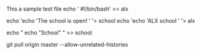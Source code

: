 This a sample test file
echo ' #!/bin/bash' >> alx

echo 'echo 'The school is open! ' '> school
echo 'echo 'ALX school ' '> alx

echo " echo "School" " >> school

git pull origin master --allow-unrelated-histories
